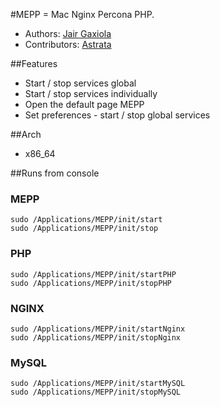 #MEPP = Mac Nginx Percona PHP.
* Authors: [Jair Gaxiola](https://github.com/jyr)
* Contributors: [Astrata](http://astrata.mx)

##Features

* Start / stop services global
* Start / stop services individually
* Open the default page MEPP
* Set preferences - start  / stop global services

##Arch

* x86_64

##Runs from console

### MEPP

    sudo /Applications/MEPP/init/start
    sudo /Applications/MEPP/init/stop

### PHP
    sudo /Applications/MEPP/init/startPHP
    sudo /Applications/MEPP/init/stopPHP

### NGINX

    sudo /Applications/MEPP/init/startNginx
    sudo /Applications/MEPP/init/stopNginx

### MySQL
    sudo /Applications/MEPP/init/startMySQL
    sudo /Applications/MEPP/init/stopMySQL